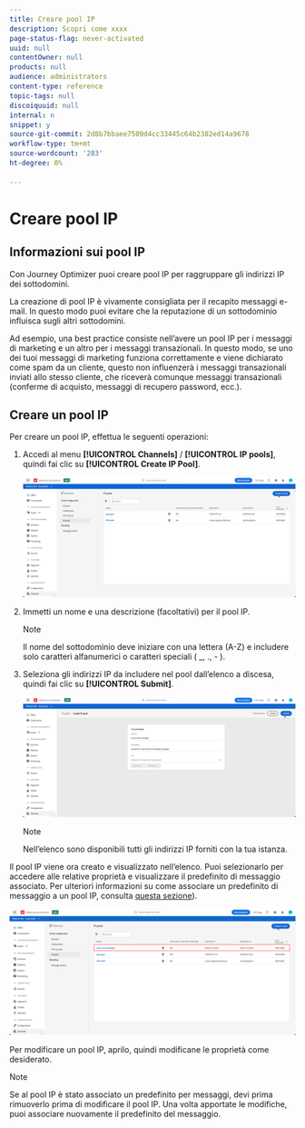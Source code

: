 ```yaml
---
title: Creare pool IP
description: Scopri come xxxx
page-status-flag: never-activated
uuid: null
contentOwner: null
products: null
audience: administrators
content-type: reference
topic-tags: null
discoiquuid: null
internal: n
snippet: y
source-git-commit: 2d8b7bbaee7509d4cc33445c64b2382ed14a9678
workflow-type: tm+mt
source-wordcount: '283'
ht-degree: 0%

---
```



# Creare pool IP

## Informazioni sui pool IP

Con Journey Optimizer puoi creare pool IP per raggruppare gli indirizzi IP dei sottodomini.

La creazione di pool IP è vivamente consigliata per il recapito messaggi e-mail. In questo modo puoi evitare che la reputazione di un sottodominio influisca sugli altri sottodomini.

Ad esempio, una best practice consiste nell’avere un pool IP per i messaggi di marketing e un altro per i messaggi transazionali. In questo modo, se uno dei tuoi messaggi di marketing funziona correttamente e viene dichiarato come spam da un cliente, questo non influenzerà i messaggi transazionali inviati allo stesso cliente, che riceverà comunque messaggi transazionali (conferme di acquisto, messaggi di recupero password, ecc.).

## Creare un pool IP

Per creare un pool IP, effettua le seguenti operazioni:

1. Accedi al menu **[!UICONTROL Channels]** / **[!UICONTROL IP pools]**, quindi fai clic su **[!UICONTROL Create IP Pool]**.

   ![](../assets/ip-pool-create.png)

1. Immetti un nome e una descrizione (facoltativi) per il pool IP.

   >[!NOTE]
   >
   >Il nome del sottodominio deve iniziare con una lettera (A-Z) e includere solo caratteri alfanumerici o caratteri speciali ( _, ., - ).

1. Seleziona gli indirizzi IP da includere nel pool dall’elenco a discesa, quindi fai clic su **[!UICONTROL Submit]**.

   ![](../assets/ip-pool-config.png)

   >[!NOTE]
   >
   >Nell’elenco sono disponibili tutti gli indirizzi IP forniti con la tua istanza.

Il pool IP viene ora creato e visualizzato nell’elenco. Puoi selezionarlo per accedere alle relative proprietà e visualizzare il predefinito di messaggio associato. Per ulteriori informazioni su come associare un predefinito di messaggio a un pool IP, consulta [questa sezione](message-presets.md)).

![](../assets/ip-pool-created.png)

Per modificare un pool IP, aprilo, quindi modificane le proprietà come desiderato.

>[!NOTE]
>
>Se al pool IP è stato associato un predefinito per messaggi, devi prima rimuoverlo prima di modificare il pool IP. Una volta apportate le modifiche, puoi associare nuovamente il predefinito del messaggio.
